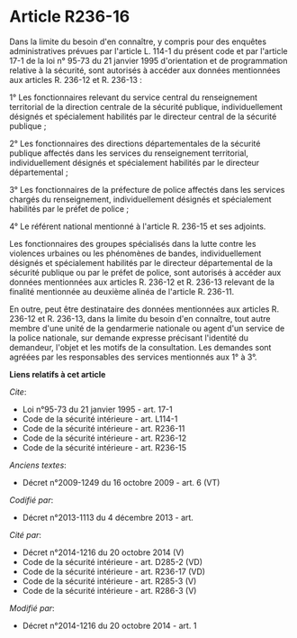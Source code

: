 # Article R236-16

Dans la limite du besoin d'en connaître, y compris pour des enquêtes administratives prévues par l'article L. 114-1 du
présent code et par l'article 17-1 de la loi n° 95-73 du 21 janvier 1995 d'orientation et de programmation relative à la
sécurité, sont autorisés à accéder aux données mentionnées aux articles R. 236-12 et R. 236-13 : 

1° Les fonctionnaires relevant du service central du renseignement territorial de la direction centrale de la sécurité
publique, individuellement désignés et spécialement habilités par le directeur central de la sécurité publique ; 

2° Les fonctionnaires des directions départementales de la sécurité publique affectés dans les    services du renseignement
territorial, individuellement désignés et spécialement habilités par le directeur départemental ; 

3° Les fonctionnaires de la préfecture de police affectés dans les services chargés du renseignement, individuellement
désignés et spécialement habilités par le préfet de police ; 

4° Le référent national mentionné à l'article R. 236-15 et ses adjoints. 

Les fonctionnaires des groupes spécialisés dans la lutte contre les violences urbaines ou les phénomènes de bandes,
individuellement désignés et spécialement habilités par le directeur départemental de la sécurité publique ou par le préfet
de police, sont autorisés à accéder aux données mentionnées aux articles R. 236-12 et R. 236-13 relevant de la finalité
mentionnée au deuxième alinéa de l'article R. 236-11. 

En outre, peut être destinataire des données mentionnées aux articles R. 236-12 et R. 236-13, dans la limite du besoin d'en
connaître, tout autre membre d'une unité de la gendarmerie nationale ou agent d'un service de la police nationale, sur
demande expresse précisant l'identité du demandeur, l'objet et les motifs de la consultation. Les demandes sont agréées par
les responsables des services mentionnés aux 1° à 3°.

**Liens relatifs à cet article**

_Cite_:

  - Loi n°95-73 du 21 janvier 1995 - art. 17-1
  - Code de la sécurité intérieure - art. L114-1
  - Code de la sécurité intérieure - art. R236-11
  - Code de la sécurité intérieure - art. R236-12
  - Code de la sécurité intérieure - art. R236-15

_Anciens textes_:

  - Décret n°2009-1249 du 16 octobre 2009 - art. 6 (VT)

_Codifié par_:

  - Décret n°2013-1113 du 4 décembre 2013 - art.

_Cité par_:

  - Décret n°2014-1216 du 20 octobre 2014 (V)
  - Code de la sécurité intérieure - art. D285-2 (VD)
  - Code de la sécurité intérieure - art. R236-17 (VD)
  - Code de la sécurité intérieure - art. R285-3 (V)
  - Code de la sécurité intérieure - art. R286-3 (V)

_Modifié par_:

  - Décret n°2014-1216 du 20 octobre 2014 - art. 1
